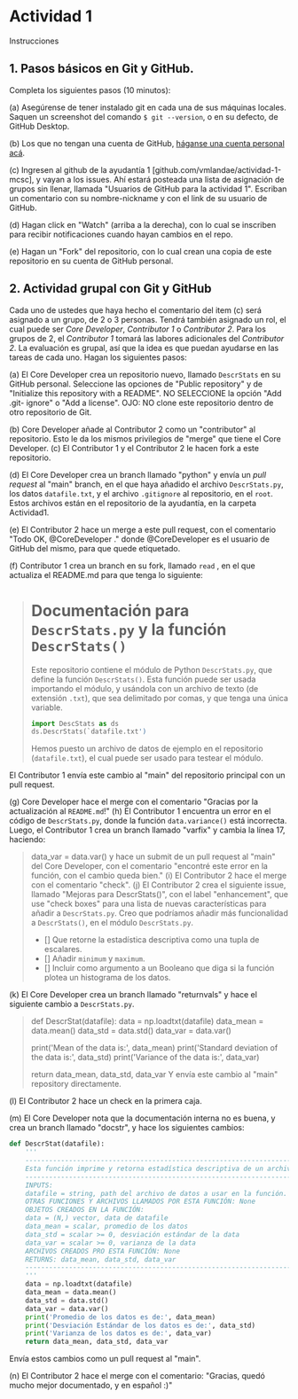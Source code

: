 
# Actividad 1

Instrucciones

## 1. Pasos básicos en Git y GitHub. 

Completa los siguientes pasos (10 minutos):

(a) Asegúrense de tener instalado git en cada una de sus máquinas locales. Saquen un screenshot del comando `$ git --version`, o en su defecto, de GitHub Desktop.

(b) Los que no tengan una cuenta de GitHub, [háganse una cuenta personal acá](https://github.com/signup?ref_cta=Sign+up&ref_loc=header+logged+out&ref_page=%2F&source=header-home).

(c) Ingresen al github de la ayudantía 1 [github.com/vmlandae/actividad-1-mcsc], y vayan a los issues.  Ahí estará posteada una lista de asignación de grupos sin llenar, llamada "Usuarios de GitHub para la actividad 1". Escriban un comentario con su nombre-nickname y con el link de su usuario de GitHub.

(d) Hagan click en "Watch" (arriba a la derecha), con lo cual se inscriben para recibir notificaciones cuando hayan cambios en el repo. 

(e)  Hagan un "Fork" del repositorio, con lo cual crean una copia de este repositorio en su cuenta de GitHub personal. 

## 2. Actividad grupal con Git y GitHub

 Cada uno de ustedes que haya hecho el comentario del item (c) será asignado a un grupo, de 2 o 3 personas. Tendrá también asignado un rol, el cual puede ser *Core Developer*, *Contributor 1* o *Contributor 2*. Para los grupos de 2, el *Contributor 1* tomará las labores adicionales del *Contributor 2*. La evaluación es grupal, así que la idea es que puedan ayudarse en las tareas de cada uno. Hagan los siguientes pasos:

(a) El Core Developer crea un repositorio nuevo, llamado `DescrStats` en su 
GitHub personal. Seleccione las opciones de  "Public repository" y de "Initialize
this repository with a README". NO SELECCIONE la opción "Add .git-
ignore" o "Add a license". OJO: NO clone este repositorio dentro de otro repositorio de Git.

(b) Core Developer añade al Contributor 2 como un "contributor" al repositorio. Esto le da los mismos privilegios de "merge" que tiene el Core Developer.
(c) El Contributor 1 y el Contributor 2 le hacen fork a este repositorio.

(d) El Core Developer crea un branch llamado "python" y envía un *pull request* al "main" branch, en el que haya añadido el archivo `DescrStats.py`, los datos `datafile.txt`, y el archivo `.gitignore` al repositorio, en el `root`. Estos archivos están en el repositorio de la ayudantía, en la carpeta Actividad1. 

(e) El Contributor 2 hace un merge a este pull request, con el comentario "Todo OK, @CoreDeveloper ." donde @CoreDeveloper es el usuario de GitHub del mismo, para que quede etiquetado. 

(f) Contributor 1 crea un branch en su fork, llamado `read` , en el que actualiza el README.md para que tenga lo siguiente:
> # Documentación para `DescrStats.py` y la función `DescrStats()`
> Este repositorio contiene el módulo de Python `DescrStats.py`, que define
> la función `DescrStats()`. Esta función puede ser usada importando el módulo, 
> y usándola con un archivo de texto (de extensión `.txt`), que sea delimitado por comas,
> y que tenga una única variable.
> 
> ```python
> import DescStats as ds
> ds.DescrStats(`datafile.txt')
> ```
> Hemos puesto un archivo de datos de ejemplo en el repositorio (`datafile.txt`), 
> el cual puede ser usado para testear el módulo.

El Contributor 1 envía este cambio al "main" del repositorio principal con un pull request.

(g) Core Developer hace el merge con el comentario "Gracias por la actualización al `README.md`!"
(h) El Contributor 1 encuentra un error en el código de `DescrStats.py`, donde la función `data.variance()`
está incorrecta. Luego, el Contributor 1 crea un branch llamado "varfix" y cambia la línea 17, haciendo:
> data_var = data.var()
y hace un submit de un pull request al "main" del Core Developer, con el comentario "encontré este error en la función, con el cambio queda bien."
(i) El Contributor 2 hace el merge con el comentario "check".
(j) El Contributor 2 crea el siguiente issue, llamado "Mejoras para DescrStats()", con el label "enhancement", que use "check boxes" para una lista de nuevas características para añadir a `DescrStats.py`.
> Creo que podríamos añadir más funcionalidad a `DescrStats()`, en el módulo `DescrStats.py`.
> - [] Que retorne la estadística descriptiva como una tupla de escalares. 
> - [] Añadir `minimum` y `maximum`.
> - [] Incluir como argumento a un Booleano que diga si la función plotea un histograma de los datos. 

(k) El Core Developer crea un branch llamado "returnvals" y hace el siguiente cambio a `DescrStats.py`.

> def DescrStat(datafile):
>   data = np.loadtxt(datafile)
>   data_mean = data.mean()
>   data_std = data.std()
>   data_var = data.var()
> 
>   print('Mean of the data is:', data_mean)
>   print('Standard deviation of the data is:', data_std)
>   print('Variance of the data is:', data_var)
> 
>   return data_mean, data_std, data_var
Y envía este cambio al "main" repository directamente. 

(l) El Contributor 2 hace un check en la primera caja. 

(m) El Core Developer nota que la documentación interna no es buena, y crea un branch llamado "docstr", y hace los siguientes cambios:

```python
def DescrStat(datafile):
    '''
    --------------------------------------------------------------------
    Esta función imprime y retorna estadística descriptiva de un archivo de texto delimitado por comas, de una sola variable
    --------------------------------------------------------------------
    INPUTS:
    datafile = string, path del archivo de datos a usar en la función.
    OTRAS FUNCIONES Y ARCHIVOS LLAMADOS POR ESTA FUNCIÓN: None
    OBJETOS CREADOS EN LA FUNCIÓN:
    data = (N,) vector, data de datafile
    data_mean = scalar, promedio de los datos
    data_std = scalar >= 0, desviación estándar de la data
    data_var = scalar >= 0, varianza de la data
    ARCHIVOS CREADOS PRO ESTA FUNCIÓN: None
    RETURNS: data_mean, data_std, data_var
    --------------------------------------------------------------------
    '''
    data = np.loadtxt(datafile)
    data_mean = data.mean()
    data_std = data.std()
    data_var = data.var()
    print('Promedio de los datos es de:', data_mean)
    print('Desviación Estándar de los datos es de:', data_std)
    print('Varianza de los datos es de:', data_var)
    return data_mean, data_std, data_var

```
Envía estos cambios como un pull request al "main".

(n) El Contributor 2 hace el merge con el comentario: "Gracias, quedó mucho mejor documentado, y en español :)"
